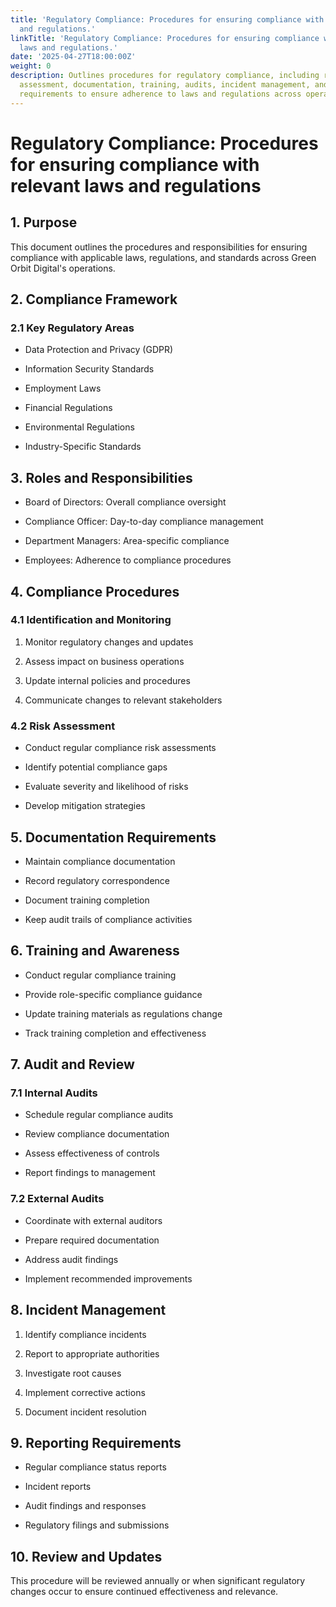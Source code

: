 ```yaml
---
title: 'Regulatory Compliance: Procedures for ensuring compliance with relevant laws
  and regulations.'
linkTitle: 'Regulatory Compliance: Procedures for ensuring compliance with relevant
  laws and regulations.'
date: '2025-04-27T18:00:00Z'
weight: 0
description: Outlines procedures for regulatory compliance, including roles, risk
  assessment, documentation, training, audits, incident management, and reporting
  requirements to ensure adherence to laws and regulations across operations.
---
```



# Regulatory Compliance: Procedures for ensuring compliance with relevant laws and regulations

## 1. Purpose

This document outlines the procedures and responsibilities for ensuring compliance with applicable laws, regulations, and standards across Green Orbit Digital's operations.

## 2. Compliance Framework

### 2.1 Key Regulatory Areas

- Data Protection and Privacy (GDPR)

- Information Security Standards

- Employment Laws

- Financial Regulations

- Environmental Regulations

- Industry-Specific Standards

## 3. Roles and Responsibilities

- Board of Directors: Overall compliance oversight

- Compliance Officer: Day-to-day compliance management

- Department Managers: Area-specific compliance

- Employees: Adherence to compliance procedures

## 4. Compliance Procedures

### 4.1 Identification and Monitoring

1. Monitor regulatory changes and updates

1. Assess impact on business operations

1. Update internal policies and procedures

1. Communicate changes to relevant stakeholders

### 4.2 Risk Assessment

- Conduct regular compliance risk assessments

- Identify potential compliance gaps

- Evaluate severity and likelihood of risks

- Develop mitigation strategies

## 5. Documentation Requirements

- Maintain compliance documentation

- Record regulatory correspondence

- Document training completion

- Keep audit trails of compliance activities

## 6. Training and Awareness

- Conduct regular compliance training

- Provide role-specific compliance guidance

- Update training materials as regulations change

- Track training completion and effectiveness

## 7. Audit and Review

### 7.1 Internal Audits

- Schedule regular compliance audits

- Review compliance documentation

- Assess effectiveness of controls

- Report findings to management

### 7.2 External Audits

- Coordinate with external auditors

- Prepare required documentation

- Address audit findings

- Implement recommended improvements

## 8. Incident Management

1. Identify compliance incidents

1. Report to appropriate authorities

1. Investigate root causes

1. Implement corrective actions

1. Document incident resolution

## 9. Reporting Requirements

- Regular compliance status reports

- Incident reports

- Audit findings and responses

- Regulatory filings and submissions

## 10. Review and Updates

This procedure will be reviewed annually or when significant regulatory changes occur to ensure continued effectiveness and relevance.
